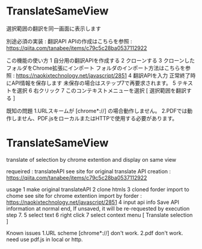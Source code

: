 # TranslateSameView
選択範囲の翻訳を同一画面に表示します

別途必須の実装 : 翻訳API
APIの作成はこちらを参照 : https://qiita.com/tanabee/items/c79c5c28ba0537112922

この機能の使い方
1 自分用の翻訳APIを作成する
2 クローンする
3 クローンしたフォルダをChrome拡張にインポート
  フォルダのインポート方法はこちらを参照 : https://naokixtechnology.net/javascript/2851
4 翻訳APIを入力
  正常終了時にAPI情報を保存します
  未保存の場合はステップ7で再要求されます。
5 テキストを選択
6 右クリック
7 このコンテキストメニューを選択 [ 選択範囲を翻訳する ]

既知の問題
1.URLスキームが [chrome*://] の場合動作しません。
2.PDFでは動作しません、PDF.jsをローカルまたはHTTPで使用する必要があります。

# TranslateSameView
translate of selection by chrome extention and display on same view

requeired : translateAPI
see site for original translate API creation : https://qiita.com/tanabee/items/c79c5c28ba0537112922

usage
1 make original translateAPI
2 clone htmls
3 cloned forder import to chome
  see site for chrome extention import by forder : https://naokixtechnology.net/javascript/2851
4 input api info
  Save API information at normal end,
  If unsaved, it will be re-requested by execution step 7.
5 select text
6 right click
7 select context menu [ Translate selection ]

Known issues
1.URL scheme [chrome*://] don't work.
2.pdf don't work. need use pdf.js in local or http.
